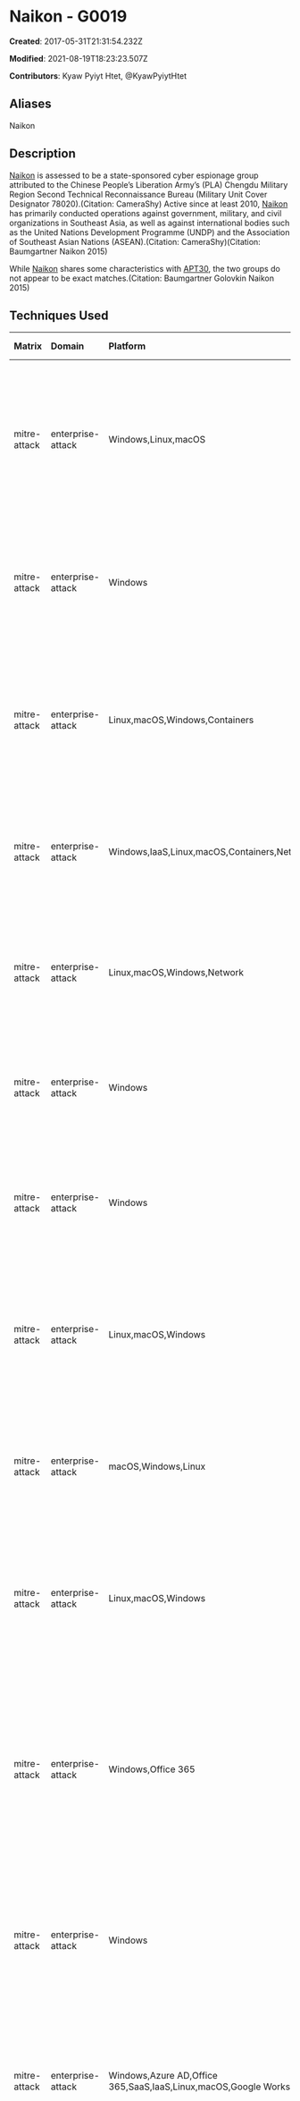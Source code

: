 # Naikon - G0019

**Created**: 2017-05-31T21:31:54.232Z

**Modified**: 2021-08-19T18:23:23.507Z

**Contributors**: Kyaw Pyiyt Htet, @KyawPyiytHtet

## Aliases

Naikon

## Description

[Naikon](https://attack.mitre.org/groups/G0019) is assessed to be a state-sponsored cyber espionage group attributed to the Chinese People’s Liberation Army’s (PLA) Chengdu Military Region Second Technical Reconnaissance Bureau (Military Unit Cover Designator 78020).(Citation: CameraShy) Active since at least 2010, [Naikon](https://attack.mitre.org/groups/G0019) has primarily conducted operations against government, military, and civil organizations in Southeast Asia, as well as against international bodies such as the United Nations Development Programme (UNDP) and the Association of Southeast Asian Nations (ASEAN).(Citation: CameraShy)(Citation: Baumgartner Naikon 2015) 

While [Naikon](https://attack.mitre.org/groups/G0019) shares some characteristics with [APT30](https://attack.mitre.org/groups/G0013), the two groups do not appear to be exact matches.(Citation: Baumgartner Golovkin Naikon 2015)

## Techniques Used

|Matrix|Domain|Platform|Technique ID|Technique Name|Use|
| :---| :---| :---| :---| :---| :---|
|mitre-attack|enterprise-attack|Windows,Linux,macOS|T1036.004|Masquerade Task or Service|[Naikon](https://attack.mitre.org/groups/G0019) renamed a malicious service <code>taskmgr</code> to appear to be a legitimate version of Task Manager.(Citation: Bitdefender Naikon April 2021)|
|mitre-attack|enterprise-attack|Windows|T1547.001|Registry Run Keys / Startup Folder|[Naikon](https://attack.mitre.org/groups/G0019) has modified a victim's Windows Run registry to establish persistence.(Citation: Bitdefender Naikon April 2021)|
|mitre-attack|enterprise-attack|Linux,macOS,Windows,Containers|T1036.005|Match Legitimate Name or Location|[Naikon](https://attack.mitre.org/groups/G0019) has disguised malicious programs as Google Chrome, Adobe, and VMware executables.(Citation: Bitdefender Naikon April 2021)|
|mitre-attack|enterprise-attack|Windows,IaaS,Linux,macOS,Containers,Network|T1046|Network Service Discovery|[Naikon](https://attack.mitre.org/groups/G0019) has used the LadonGo scanner to scan target networks.(Citation: Bitdefender Naikon April 2021)|
|mitre-attack|enterprise-attack|Linux,macOS,Windows,Network|T1018|Remote System Discovery|[Naikon](https://attack.mitre.org/groups/G0019) has used a netbios scanner for remote machine identification.(Citation: Bitdefender Naikon April 2021)|
|mitre-attack|enterprise-attack|Windows|T1047|Windows Management Instrumentation|[Naikon](https://attack.mitre.org/groups/G0019) has used WMIC.exe for lateral movement.(Citation: Bitdefender Naikon April 2021)|
|mitre-attack|enterprise-attack|Windows|T1053.005|Scheduled Task|[Naikon](https://attack.mitre.org/groups/G0019) has used schtasks.exe for lateral movement in compromised networks.(Citation: Bitdefender Naikon April 2021)|
|mitre-attack|enterprise-attack|Linux,macOS,Windows|T1078.002|Domain Accounts|[Naikon](https://attack.mitre.org/groups/G0019) has used administrator credentials for lateral movement in compromised networks.(Citation: Bitdefender Naikon April 2021)|
|mitre-attack|enterprise-attack|macOS,Windows,Linux|T1566.001|Spearphishing Attachment|[Naikon](https://attack.mitre.org/groups/G0019) has used malicious e-mail attachments to deliver malware.(Citation: CheckPoint Naikon May 2020)|
|mitre-attack|enterprise-attack|Linux,macOS,Windows|T1204.002|Malicious File|[Naikon](https://attack.mitre.org/groups/G0019) has convinced victims to open malicious attachments to execute malware.(Citation: CheckPoint Naikon May 2020)|
|mitre-attack|enterprise-attack|Windows,Office 365|T1137.006|Add-ins|[Naikon](https://attack.mitre.org/groups/G0019) has used the RoyalRoad exploit builder to drop a second stage loader, intel.wll, into the Word Startup folder on the compromised host.(Citation: CheckPoint Naikon May 2020)|
|mitre-attack|enterprise-attack|Windows|T1574.002|DLL Side-Loading|[Naikon](https://attack.mitre.org/groups/G0019) has used DLL side-loading to load malicious DLL's into legitimate executables.(Citation: CheckPoint Naikon May 2020)|
|mitre-attack|enterprise-attack|Windows,Azure AD,Office 365,SaaS,IaaS,Linux,macOS,Google Workspace|T1518.001|Security Software Discovery|[Naikon](https://attack.mitre.org/groups/G0019) uses commands such as <code>netsh advfirewall firewall</code> to discover local firewall settings.(Citation: Baumgartner Naikon 2015)|
|mitre-attack|enterprise-attack|Linux,macOS,Windows,Network|T1016|System Network Configuration Discovery|[Naikon](https://attack.mitre.org/groups/G0019) uses commands such as <code>netsh interface show</code> to discover network interface settings.(Citation: Baumgartner Naikon 2015)|
